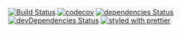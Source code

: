 [![Build Status](https://travis-ci.org/ffossum/gamesite3-client.svg?branch=master)](https://travis-ci.org/ffossum/gamesite3-client)
[![codecov](https://codecov.io/gh/ffossum/gamesite3-client/branch/master/graph/badge.svg)](https://codecov.io/gh/ffossum/gamesite3-client)
[![dependencies Status](https://david-dm.org/ffossum/gamesite3-client/status.svg)](https://david-dm.org/ffossum/gamesite3-client)
[![devDependencies Status](https://david-dm.org/ffossum/gamesite3-client/dev-status.svg)](https://david-dm.org/ffossum/gamesite3-client?type=dev)
[![styled with prettier](https://img.shields.io/badge/styled_with-prettier-ff69b4.svg)](https://github.com/prettier/prettier)

